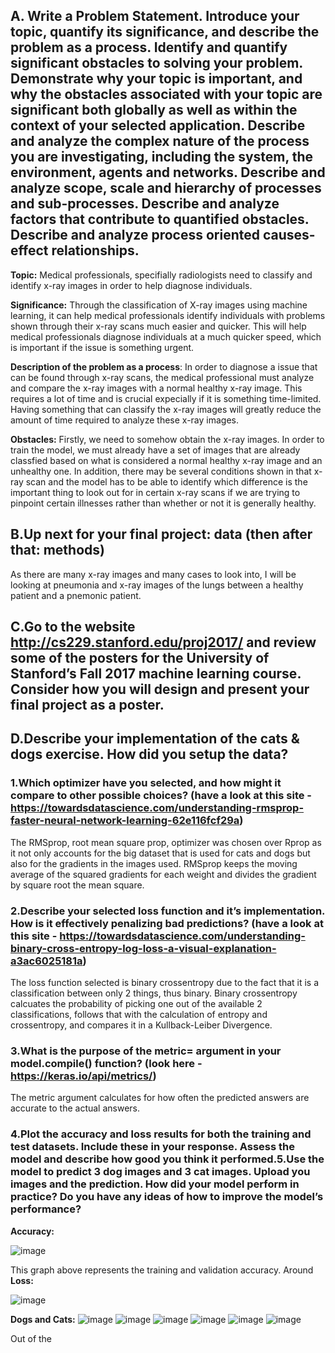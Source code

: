 ## **A. Write a Problem Statement.  Introduce your topic, quantify its significance, and describe the problem as a process.  Identify and quantify significant obstacles to solving your problem.  Demonstrate why your topic is important, and why the obstacles associated with your topic are significant both globally as well as within the context of your selected application. Describe and analyze the complex nature of the process you are investigating, including the system, the environment, agents and networks. Describe and analyze scope, scale and hierarchy of processes and sub-processes. Describe and analyze factors that contribute to quantified obstacles.  Describe and analyze process oriented causes-effect relationships.**

**Topic:**
Medical professionals, specifially radiologists need to classify and identify x-ray images in order to help diagnose individuals. 

**Significance:**
Through the classification of X-ray images using machine learning, it can help medical professionals identify individuals with problems shown through their x-ray scans much easier and quicker. This will help medical professionals diagnose individuals at a much quicker speed, which is important if the issue is something urgent.

**Description of the problem as a process**:
In order to diagnose a issue that can be found through x-ray scans, the medical professional must analyze and compare the x-ray images with a normal healthy x-ray image. This requires a lot of time and is crucial expecially if it is something time-limited. Having something that can classify the x-ray images will greatly reduce the amount of time required to analyze these x-ray images. 

**Obstacles:**
Firstly, we need to somehow obtain the x-ray images. In order to train the model, we must already have a set of images that are already classfied based on what is considered a normal healthy x-ray image and an unhealthy one. In addition, there may be several conditions shown in that x-ray scan and the model has to be able to identify which difference is the important thing to look out for in certain x-ray scans if we are trying to pinpoint certain illnesses rather than whether or not it is generally healthy.


## **B.Up next for your final project: data (then after that: methods)**
As there are many x-ray images and many cases to look into, I will be looking at pneumonia and x-ray images of the lungs between a healthy patient and a pnemonic patient.

## **C.Go to the website http://cs229.stanford.edu/proj2017/ and review some of the posters for the University of Stanford’s Fall 2017 machine learning course.  Consider how you will design and present your final project as a poster.**

## **D.Describe your implementation of the cats & dogs exercise.  How did you setup the data?**  

### **1.Which optimizer have you selected, and how might it compare to other possible choices?  (have a look at this site - https://towardsdatascience.com/understanding-rmsprop-faster-neural-network-learning-62e116fcf29a)**

The RMSprop, root mean square prop, optimizer was chosen over Rprop as it not only accounts for the big dataset that is used for cats and dogs but also for the gradients in the images used. RMSprop keeps the moving average of the squared gradients for each weight and divides the gradient by square root the mean square.

### **2.Describe your selected loss function and it’s implementation.  How is it effectively penalizing bad predictions? (have a look at this site - https://towardsdatascience.com/understanding-binary-cross-entropy-log-loss-a-visual-explanation-a3ac6025181a)**

The loss function selected is binary crossentropy due to the fact that it is a classification between only 2 things, thus binary. Binary crossentropy calcuates the probability of picking one out of the available 2 classifications, follows that with the calculation of entropy and crossentropy, and compares it in a Kullback-Leiber Divergence.

### **3.What is the purpose of the metric= argument in your model.compile() function? (look here - https://keras.io/api/metrics/)**

The metric argument calculates for how often the predicted answers are accurate to the actual answers.

### **4.Plot the accuracy and loss results for both the training and test datasets.  Include these in your response.  Assess the model and describe how good you think it performed.5.Use the model to predict 3 dog images and 3 cat images.  Upload you images and the prediction.  How did your model perform in practice?  Do you have any ideas of how to improve the model’s performance?**

**Accuracy:**

![image](https://user-images.githubusercontent.com/67992204/88450269-bf786a00-ce1b-11ea-8537-fad73de232fb.png)

This graph above represents the training and validation accuracy. Around
**Loss:**

![image](https://user-images.githubusercontent.com/67992204/88450277-ca32ff00-ce1b-11ea-914f-655d6d1a386a.png)

**Dogs and Cats:**
![image](https://user-images.githubusercontent.com/67992204/88450326-29910f00-ce1c-11ea-9340-8cf05cb4df22.png)
![image](https://user-images.githubusercontent.com/67992204/88450370-7a086c80-ce1c-11ea-8ba6-61506705f8bf.png)
![image](https://user-images.githubusercontent.com/67992204/88450386-91475a00-ce1c-11ea-9254-32ff3b6ed675.png)
![image](https://user-images.githubusercontent.com/67992204/88450400-a6bc8400-ce1c-11ea-8158-3f95ef75c43e.png)
![image](https://user-images.githubusercontent.com/67992204/88450421-c8b60680-ce1c-11ea-9473-352e80892bdc.png)
![image](https://user-images.githubusercontent.com/67992204/88450428-d4093200-ce1c-11ea-8646-d74c0ca5c3e0.png)

Out of the 

